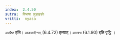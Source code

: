 ```yaml
---
index:  2.4.50
sutra:  विभाषा लुङ्लृङोः
vritti:  nyasa
---
```


`अध्यैष्ट` इति। `आडजादीनाम्` (6.4.72) इत्याट्। `आटश्च` (6.1.90) इति वृद्धि ।

